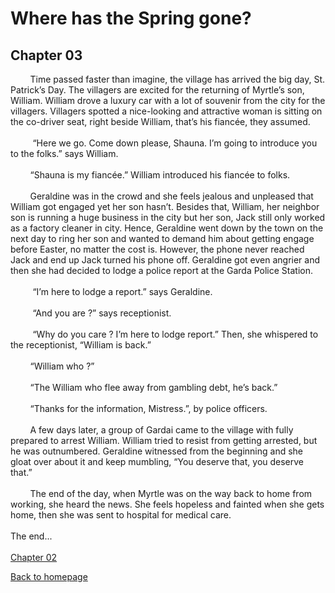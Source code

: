 # Where has the Spring gone?
## Chapter 03

&nbsp;&nbsp;&nbsp;&nbsp;&nbsp;&nbsp;&nbsp;&nbsp;Time passed faster than imagine, the village has arrived the big day, St. Patrick’s Day. The villagers are excited for the returning of Myrtle’s son, William. William drove a luxury car with a lot of souvenir from the city for the villagers. Villagers spotted a nice-looking and attractive woman is sitting on the co-driver seat, right beside William, that’s his fiancée, they assumed. 
<br/><br/>
&nbsp;&nbsp;&nbsp;&nbsp;&nbsp;&nbsp;&nbsp;&nbsp;
“Here we go. Come down please, Shauna. I’m going to introduce you to the folks.” says William.
<br/><br/>
&nbsp;&nbsp;&nbsp;&nbsp;&nbsp;&nbsp;&nbsp;&nbsp;“Shauna is my fiancée.” William introduced his fiancée to folks. 
<br/><br/>
&nbsp;&nbsp;&nbsp;&nbsp;&nbsp;&nbsp;&nbsp;&nbsp;Geraldine was in the crowd and she feels jealous and unpleased that William got engaged yet her son hasn’t. Besides that, William, her neighbor son is running a huge business in the city but her son, Jack still only worked as a factory cleaner in city. Hence, Geraldine went down by the town on the next day to ring her son and wanted to demand him about getting engage before Easter, no matter the cost is. However, the phone never reached Jack and end up Jack turned his phone off. Geraldine got even angrier and then she had decided to lodge a police report at the Garda Police Station.
<br/><br/>
&nbsp;&nbsp;&nbsp;&nbsp;&nbsp;&nbsp;&nbsp;&nbsp;	“I’m here to lodge a report.” says Geraldine.
<br/><br/>
&nbsp;&nbsp;&nbsp;&nbsp;&nbsp;&nbsp;&nbsp;&nbsp;	“And you are ?” says receptionist.
<br/><br/>
&nbsp;&nbsp;&nbsp;&nbsp;&nbsp;&nbsp;&nbsp;&nbsp;	“Why do you care ? I’m here to lodge report.” Then, she whispered to the receptionist, “William is back.” 
<br/><br/>
&nbsp;&nbsp;&nbsp;&nbsp;&nbsp;&nbsp;&nbsp;&nbsp;“William who ?”
<br/><br/>
&nbsp;&nbsp;&nbsp;&nbsp;&nbsp;&nbsp;&nbsp;&nbsp;“The William who flee away from gambling debt, he’s back.” 
<br/><br/>
&nbsp;&nbsp;&nbsp;&nbsp;&nbsp;&nbsp;&nbsp;&nbsp;“Thanks for the information, Mistress.”, by police officers.
<br/><br/>
&nbsp;&nbsp;&nbsp;&nbsp;&nbsp;&nbsp;&nbsp;&nbsp;A few days later, a group of Gardai came to the village with fully prepared to arrest William. William tried to resist from getting arrested, but he was outnumbered.
Geraldine witnessed from the beginning and she gloat over about it and keep mumbling, “You deserve that, you deserve that.”
<br/><br/>
&nbsp;&nbsp;&nbsp;&nbsp;&nbsp;&nbsp;&nbsp;&nbsp;The end of the day, when Myrtle was on the way back to home from working, she heard the news. She feels hopeless and fainted when she gets home, then she was sent to hospital for medical care.
<br/><br/>
The end...
<br/><br/>
[Chapter 02](chapter02.md)
 
[Back to homepage](README.md)